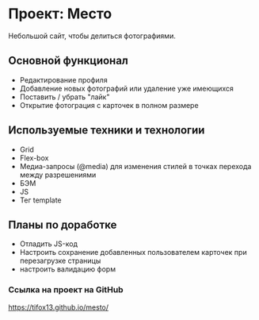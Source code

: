 # Проект: Место
Небольшой сайт, чтобы делиться фотографиями.
## Основной функционал
* Редактирование профиля
* Добавление новых фотографий или удаление уже имеющихся
* Поставить / убрать "лайк"
* Открытие фотограция с карточек в полном размере
## Используемые техники и технологии
* Grid
* Flex-box
* Медиа-запросы (@media) для изменения стилей в точках перехода между разрешениями
* БЭМ
* JS 
* Тег template
## Планы по доработке
* Отладить JS-код
* Настроить сохранение добавленных пользователем карточек при перезагрузке страницы
* настроить валидацию форм

### Ссылка на проект на GitHub
https://tifox13.github.io/mesto/

